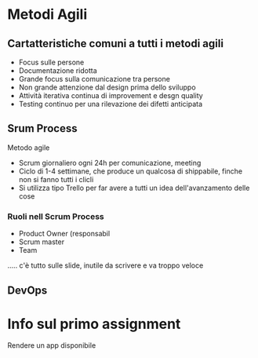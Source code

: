 # Metodi Agili

## Cartatteristiche comuni a tutti i metodi agili
* Focus sulle persone
* Documentazione ridotta
* Grande focus sulla comunicazione tra persone
* Non grande attenzione dal design prima dello sviluppo
* Attività iterativa continua di improvement e desgn quality
* Testing continuo per una rilevazione dei difetti anticipata


## Srum Process

Metodo agile

* Scrum giornaliero ogni 24h per comunicazione, meeting
* Ciclo di 1-4 settimane, che produce un qualcosa di shippabile, finche non si fanno tutti i clicli 
* Si utilizza tipo Trello per far avere a tutti un idea dell'avanzamento delle cose

### Ruoli nell Scrum Process

* Product Owner (responsabil
* Scrum master
* Team


..... c'è tutto sulle slide, inutile da scrivere e va troppo veloce

## DevOps


# Info sul primo assignment
Rendere un app disponibile 